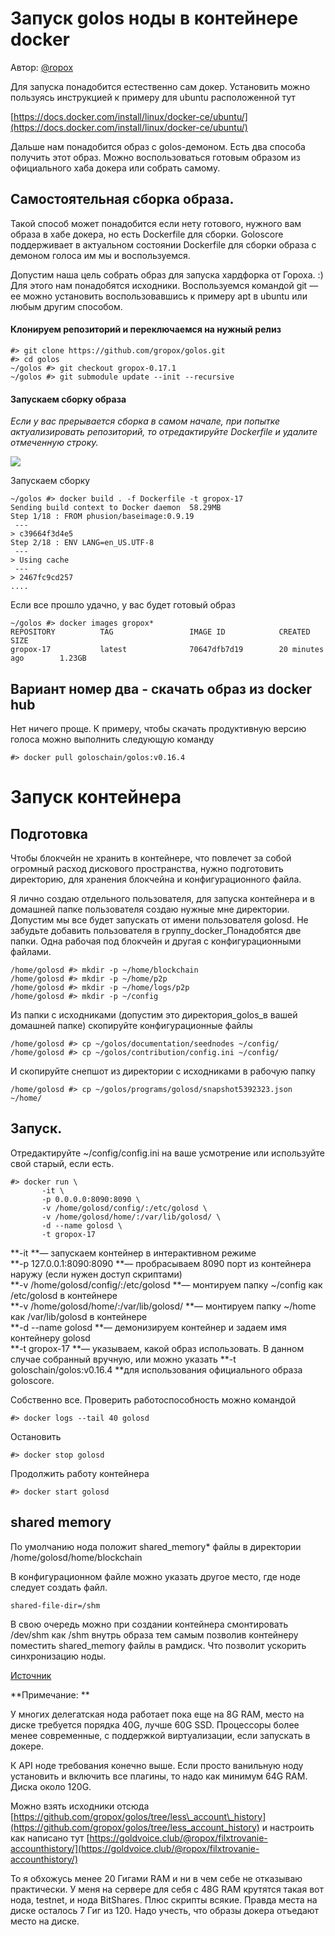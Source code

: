 # Запуск golos ноды в контейнере docker

Автор: [@ropox](https://golos.io/@ropox)

Для запуска понадобится естественно сам докер. Установить можно пользуясь инструкцией к примеру для ubuntu расположенной тут

[https://docs.docker.com/install/linux/docker-ce/ubuntu/](https://docs.docker.com/install/linux/docker-ce/ubuntu/)

Дальше нам понадобится образ с golos-демоном. Есть два способа получить этот образ. Можно воспользоваться готовым образом из официального хаба докера или собрать самому.

## Самостоятельная сборка образа.

Такой способ может понадобится если нету готового, нужного вам образа в хабе докера, но есть Dockerfile для сборки. Goloscore поддерживает в актуальном состоянии Dockerfile для сборки образа с демоном голоса им мы и воспользуемся.

Допустим наша цель собрать образ для запуска хардфорка от Гороха. :\) Для этого нам понадобятся исходники. Воспользуемся командой git — ее можно установить воспользовавшись к примеру apt в ubuntu или любым другим способом.

#### Клонируем репозиторий и переключаемся на нужный релиз

```
#> git clone https://github.com/gropox/golos.git
#> cd golos 
~/golos #> git checkout gropox-0.17.1
~/golos #> git submodule update --init --recursive
```

#### Запускаем сборку образа

_Если у вас прерывается сборка в самом начале, при попытке актуализировать репозиторий, то отредактируйте Dockerfile и удалите отмеченную строку._

![](https://imgp.golos.io/0x0/https://i.imgur.com/oORc5BJ.png)

Запускаем сборку

```
~/golos #> docker build . -f Dockerfile -t gropox-17
Sending build context to Docker daemon  58.29MB
Step 1/18 : FROM phusion/baseimage:0.9.19
 ---
> c39664f3d4e5
Step 2/18 : ENV LANG=en_US.UTF-8
 ---
> Using cache
 ---
> 2467fc9cd257
....
```

Если все прошло удачно, у вас будет готовый образ

```
~/golos #> docker images gropox*
REPOSITORY          TAG                 IMAGE ID            CREATED             SIZE
gropox-17           latest              70647dfb7d19        20 minutes ago        1.23GB
```

## Вариант номер два - скачать образ из docker hub

Нет ничего проще. К примеру, чтобы скачать продуктивную версию голоса можно выполнить следующую команду

```
#> docker pull goloschain/golos:v0.16.4
```

# Запуск контейнера

## Подготовка

Чтобы блокчейн не хранить в контейнере, что повлечет за собой огромный расход дискового пространства, нужно подготовить директорию, для хранения блокчейна и конфигурационного файла.

Я лично создаю отдельного пользователя, для запуска контейнера и в домашней папке пользователя создаю нужные мне директории. Допустим мы все будет запускать от имени пользователя golosd. Не забудьте добавить пользователя в группу_docker_Понадобятся две папки. Одна рабочая под блокчейн и другая с конфигурационными файлами.

```
/home/golosd #> mkdir -p ~/home/blockchain
/home/golosd #> mkdir -p ~/home/p2p
/home/golosd #> mkdir -p ~/home/logs/p2p
/home/golosd #> mkdir -p ~/config
```

Из папки с исходниками \(допустим это директория_golos_в вашей домашней папке\) скопируйте конфигурационные файлы

```
/home/golosd #> cp ~/golos/documentation/seednodes ~/config/
/home/golosd #> cp ~/golos/contribution/config.ini ~/config/
```

И скопируйте снепшот из директории с исходниками в рабочую папку

```
/home/golosd #> cp ~/golos/programs/golosd/snapshot5392323.json ~/home/
```

## Запуск.

Отредактируйте ~/config/config.ini на ваше усмотрение или используйте свой старый, если есть.

```
#> docker run \
       -it \
       -p 0.0.0.0:8090:8090 \
       -v /home/golosd/config/:/etc/golosd \
       -v /home/golosd/home/:/var/lib/golosd/ \
       -d --name golosd \
       -t gropox-17
```

**-it **— запускаем контейнер в интерактивном режиме  
**-p 127.0.0.1:8090:8090 **— пробрасываем 8090 порт из контейнера наружу \(если нужен доступ скриптами\)  
**-v /home/golosd/config/:/etc/golosd **— монтируем папку ~/config как /etc/golosd в контейнере  
**-v /home/golosd/home/:/var/lib/golosd/ **— монтируем папку ~/home как /var/lib/golosd в контейнере  
**-d --name golosd **— демонизируем контейнер и задаем имя контейнеру golosd  
**-t gropox-17 **— указываем, какой образ использовать. В данном случае собранный вручную, или можно указать **-t goloschain/golos:v0.16.4 **для использования официального образа goloscore.

Собственно все. Проверить работоспособность можно командой

```
#> docker logs --tail 40 golosd
```

Остановить

```
#> docker stop golosd
```

Продолжить работу контейнера

```
#> docker start golosd
```

## shared memory

По умолчанию нода положит shared\_memory\* файлы в директории /home/golosd/home/blockchain

В конфигурационном файле можно указать другое место, где ноде следует создать файл.

```
shared-file-dir=/shm
```

В свою очередь можно при создании контейнера смонтировать /dev/shm как /shm внутрь образа тем самым позволив контейнеру поместить shared\_memory файлы в рамдиск. Что позволит ускорить синхронизацию ноды.

[Источник](https://golos.io/golosd/@ropox/zapusk-golos-nody-v-konteijnere-dokera)





**Примечание: **

У многих делегатская нода работает пока еще на 8G RAM, место на диске требуется порядка 40G, лучше 60G SSD. Процессоры более менее современные, с поддержкой виртуализации, если запускать в докере.

К API ноде требования конечно выше. Если просто ванильную ноду установить и включить все плагины, то надо как минимум 64G RAM. Диска около 120G.

Можно взять исходники отсюда [https://github.com/gropox/golos/tree/less\_account\_history](https://github.com/gropox/golos/tree/less_account_history) и настроить как написано тут [https://goldvoice.club/@ropox/filxtrovanie-accounthistory/](https://goldvoice.club/@ropox/filxtrovanie-accounthistory/)

То я обхожусь менее 20 Гигами RAM и ни в чем себе не отказываю практически. У меня на сервере для себя с 48G RAM крутятся такая вот нода, testnet, и нода BitShares. Плюс скрипты всякие. Правда места на диске осталось 7 Гиг из 120. Надо учесть, что образы докера отъедают место на диске.

